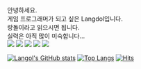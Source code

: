 안녕하세요.\
게임 프로그래머가 되고 싶은 Langdol입니다.\
랑돌이라고 읽으시면 됩니다.\
실력은 아직 많이 미숙합니다...\
<img src="https://img.shields.io/badge/c++-FF6D28?style=flat&logo=c%2B%2B&logoColor=white"/></a>
<img src="https://img.shields.io/badge/c-DC5F00?style=flat&logo=c&logoColor=white"/></a>
<img src="https://img.shields.io/badge/Java-00ABB3?style=flat&logo=Java&logoColor=white"/></a>
<img src="https://img.shields.io/badge/HTML5-DD5353?style=flat&logo=HTML5&logoColor=white"/></a>
<img src="https://img.shields.io/badge/CSS3-B73E3E?style=flat&logo=CSS3&logoColor=white"/></a>

<!--
**langdol/langdol** is a ✨ _special_ ✨ repository because its `README.md` (this file) appears on your GitHub profile.

Here are some ideas to get you started:

- 🔭 I’m currently working on ...
- 🌱 I’m currently learning ...
- 👯 I’m looking to collaborate on ...
- 🤔 I’m looking for help with ...
- 💬 Ask me about ...
- 📫 How to reach me: ...
- 😄 Pronouns: ...
- ⚡ Fun fact: ...
-->
[![Langol's GitHub stats](https://github-readme-stats.vercel.app/api?username=Langdol&count_private=true&show_icons=true&theme=tokyonight)](https://github.com/anuraghazra/github-readme-stats)
[![Top Langs](https://github-readme-stats.vercel.app/api/top-langs/?username=Langdol&layout=compact)](https://github.com/Langdol/github-readme-stats)
[![Hits](https://hits.seeyoufarm.com/api/count/incr/badge.svg?url=https%3A%2F%2Fgithub.com%2Flangdol&count_bg=%2350DE75&title_bg=%23BA0000&icon=&icon_color=%23E7E7E7&title=hits&edge_flat=false)](https://hits.seeyoufarm.com)
